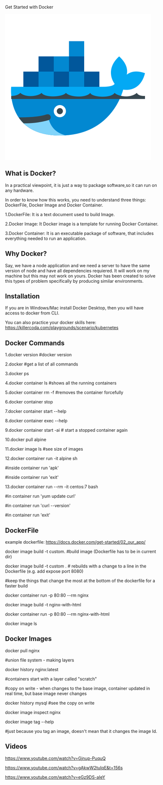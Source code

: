 
Get Started with Docker


![](./icons8-docker-480.png)


## What is Docker?

In a practical viewpoint, it is just a way to package software,so it can run on any hardware.

In order to know how this works, you need to understand three things: DockerFile, Docker Image and Docker Container.


1.DockerFile: It is a text document used to build Image.

2.Docker Image: It Docker image is a template for running Docker Container.

3.Docker Container: It is an executable package of software, that includes everything needed to run 
an application.

## Why Docker?
Say, we have a node application and we need a server to have the same version of node
and have all dependencies requiered. It will work on my machine but this may not work on yours.
Docker has been created to solve this types of problem specifically by producing similar environments.



## Installation
 
If you are in Windows/Mac install Docker Desktop, then you will have access to docker from CLI.

You can also practice your docker skills here: https://killercoda.com/playgrounds/scenario/kubernetes 

## Docker Commands

1.docker version
#docker version

2.docker #get a list of all commands

3.docker ps

4.docker container ls #shows all the running containers

5.docker container rm -f <container-Id> #removes the container forcefully

6.docker container stop <container-Id>

7.docker container start --help

8.docker container exec --help

9.docker container start -ai <container-Id> # start a stopped container again


10.docker pull alpine

11.docker image ls #see size of images

12.docker container run -it alpine sh

#inside container run 'apk'

#inside container run 'exit'


13.docker container run --rm -it centos:7 bash

#in container run 'yum update curl'

#in container run 'curl --version'

#in container run 'exit'








## DockerFile

example dockerfile: https://docs.docker.com/get-started/02_our_app/

docker image build -t custom. #build image (Dockerfile has to be in current dir)

docker image build -t custom . # rebuilds with a change to a line in the Dockerfile (e.g. add expose port 8080)

#keep the things that change the most at the bottom of the dockerfile for a faster build

docker container run -p 80:80 --rm nginx

docker image build -t nginx-with-html

docker container run -p 80:80 --rm nginx-with-html

docker image ls


## Docker Images
docker pull nginx

#union file system - making layers 

docker history nginx:latest

#containers start with a layer called "scratch"

#copy on write - when changes to the base image, container updated in real time, but base image never changes

docker history mysql #see the copy on write 

docker image inspect nginx

docker image tag --help

#just because you tag an image, doesn't mean that it changes the image Id.





## Videos
https://www.youtube.com/watch?v=Gjnup-PuquQ

https://www.youtube.com/watch?v=gAkwW2tuIqE&t=156s

https://www.youtube.com/watch?v=eGz9DS-aIeY


